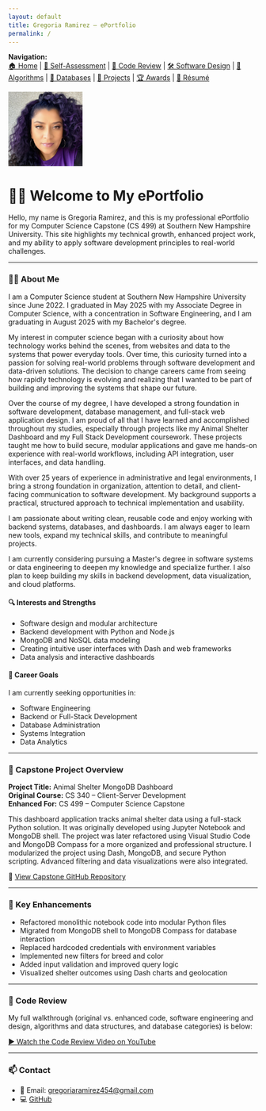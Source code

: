 ```yaml
---
layout: default
title: Gregoria Ramirez – ePortfolio
permalink: /
---
```


**Navigation:**  
[🏠 Home](index.md) | [📝 Self-Assessment](self-assessment.md) | [🎥 Code Review](code-review.md) | [🛠️ Software Design](artifact-software.md) | [🧠 Algorithms](artifact-algorithms.md) | [💾 Databases](artifact-databases.md) | [📂 Projects](projects.md) | [🏆 Awards](awards.md) | [📄 Résumé](resume.md)

<img src="/assets/myphoto.jpg"
     alt="Profile Photo"
     class="top-left-photo"
     width="150" height="150"
     style="object-fit:cover;">

# 👩‍💻 Welcome to My ePortfolio

Hello, my name is Gregoria Ramirez, and this is my professional ePortfolio for my Computer Science Capstone (CS 499) at Southern New Hampshire University. This site highlights my technical growth, enhanced project work, and my ability to apply software development principles to real-world challenges.

---

### 👩‍💻 About Me

I am a Computer Science student at Southern New Hampshire University since June 2022. I graduated in May 2025 with my Associate Degree in Computer Science, with a concentration in Software Engineering, and I am graduating in August 2025 with my Bachelor's degree.

My interest in computer science began with a curiosity about how technology works behind the scenes, from websites and data to the systems that power everyday tools. Over time, this curiosity turned into a passion for solving real-world problems through software development and data-driven solutions. The decision to change careers came from seeing how rapidly technology is evolving and realizing that I wanted to be part of building and improving the systems that shape our future.

Over the course of my degree, I have developed a strong foundation in software development, database management, and full-stack web application design. I am proud of all that I have learned and accomplished throughout my studies, especially through projects like my Animal Shelter Dashboard and my Full Stack Development coursework. These projects taught me how to build secure, modular applications and gave me hands-on experience with real-world workflows, including API integration, user interfaces, and data handling.

With over 25 years of experience in administrative and legal environments, I bring a strong foundation in organization, attention to detail, and client-facing communication to software development. My background supports a practical, structured approach to technical implementation and usability.

I am passionate about writing clean, reusable code and enjoy working with backend systems, databases, and dashboards. I am always eager to learn new tools, expand my technical skills, and contribute to meaningful projects.

I am currently considering pursuing a Master's degree in software systems or data engineering to deepen my knowledge and specialize further. I also plan to keep building my skills in backend development, data visualization, and cloud platforms.

#### 🔍 Interests and Strengths

- Software design and modular architecture  
- Backend development with Python and Node.js  
- MongoDB and NoSQL data modeling  
- Creating intuitive user interfaces with Dash and web frameworks  
- Data analysis and interactive dashboards  

#### 🎯 Career Goals

I am currently seeking opportunities in:

- Software Engineering  
- Backend or Full-Stack Development  
- Database Administration  
- Systems Integration  
- Data Analytics  

---

### 📁 Capstone Project Overview

**Project Title:** Animal Shelter MongoDB Dashboard  
**Original Course:** CS 340 – Client-Server Development  
**Enhanced For:** CS 499 – Computer Science Capstone  

This dashboard application tracks animal shelter data using a full-stack Python solution. It was originally developed using Jupyter Notebook and MongoDB shell. The project was later refactored using Visual Studio Code and MongoDB Compass for a more organized and professional structure. I modularized the project using Dash, MongoDB, and secure Python scripting. Advanced filtering and data visualizations were also integrated.

🔗 [View Capstone GitHub Repository](https://github.com/GregoriaRamirez/CS-499-Capstone)

---

### 🚀 Key Enhancements

* Refactored monolithic notebook code into modular Python files  
* Migrated from MongoDB shell to MongoDB Compass for database interaction  
* Replaced hardcoded credentials with environment variables  
* Implemented new filters for breed and color  
* Added input validation and improved query logic  
* Visualized shelter outcomes using Dash charts and geolocation  

---

### 🎥 Code Review

My full walkthrough (original vs. enhanced code, software engineering and design, algorithms and data structures, and database categories) is below:

[▶ Watch the Code Review Video on YouTube](https://youtu.be/DXgBW47WSRQ)

---

### 📫 Contact

- 📧 Email: gregoriaramirez454@gmail.com  
- 💻 [GitHub](https://github.com/GregoriaRamirez)  
